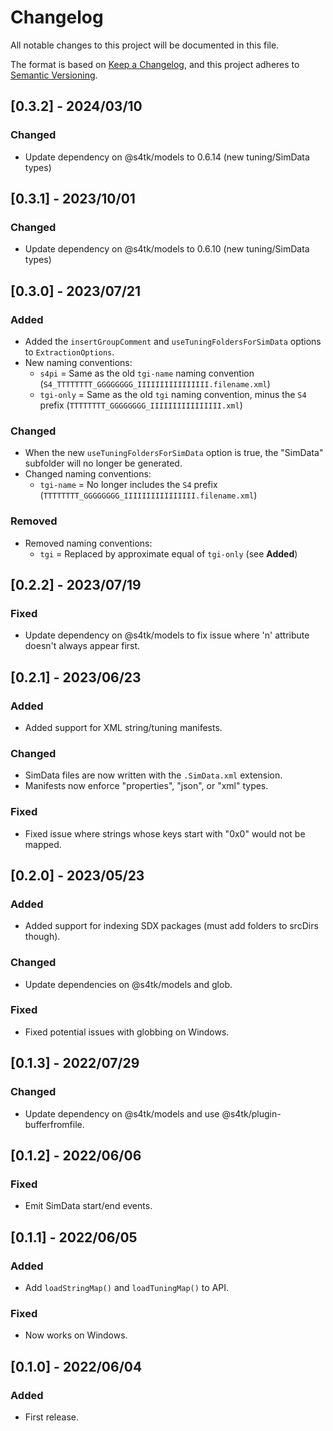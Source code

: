 # Changelog

All notable changes to this project will be documented in this file.

The format is based on [Keep a Changelog](https://keepachangelog.com/en/1.0.0/),
and this project adheres to [Semantic Versioning](https://semver.org/spec/v2.0.0.html).

## [0.3.2] - 2024/03/10
### Changed
- Update dependency on @s4tk/models to 0.6.14 (new tuning/SimData types)

## [0.3.1] - 2023/10/01
### Changed
- Update dependency on @s4tk/models to 0.6.10 (new tuning/SimData types)

## [0.3.0] - 2023/07/21
### Added
- Added the `insertGroupComment` and `useTuningFoldersForSimData` options to `ExtractionOptions`.
- New naming conventions:
  - `s4pi` = Same as the old `tgi-name` naming convention (`S4_TTTTTTTT_GGGGGGGG_IIIIIIIIIIIIIIII.filename.xml`)
  - `tgi-only` = Same as the old `tgi` naming convention, minus the `S4` prefix (`TTTTTTTT_GGGGGGGG_IIIIIIIIIIIIIIII.xml`)
### Changed
- When the new `useTuningFoldersForSimData` option is true, the "SimData" subfolder will no longer be generated.
- Changed naming conventions:
  - `tgi-name` = No longer includes the `S4` prefix (`TTTTTTTT_GGGGGGGG_IIIIIIIIIIIIIIII.filename.xml`)
### Removed
- Removed naming conventions:
  - `tgi` = Replaced by approximate equal of `tgi-only` (see **Added**)

## [0.2.2] - 2023/07/19
### Fixed
- Update dependency on @s4tk/models to fix issue where 'n' attribute doesn't always appear first.

## [0.2.1] - 2023/06/23
### Added
- Added support for XML string/tuning manifests.
### Changed
- SimData files are now written with the `.SimData.xml` extension.
- Manifests now enforce "properties", "json", or "xml" types.
### Fixed
- Fixed issue where strings whose keys start with "0x0" would not be mapped.

## [0.2.0] - 2023/05/23
### Added
- Added support for indexing SDX packages (must add folders to srcDirs though).
### Changed
- Update dependencies on @s4tk/models and glob.
### Fixed
- Fixed potential issues with globbing on Windows.

## [0.1.3] - 2022/07/29
### Changed
- Update dependency on @s4tk/models and use @s4tk/plugin-bufferfromfile.

## [0.1.2] - 2022/06/06
### Fixed
- Emit SimData start/end events.

## [0.1.1] - 2022/06/05
### Added
- Add `loadStringMap()` and `loadTuningMap()` to API.
### Fixed
- Now works on Windows.

## [0.1.0] - 2022/06/04
### Added
- First release.
